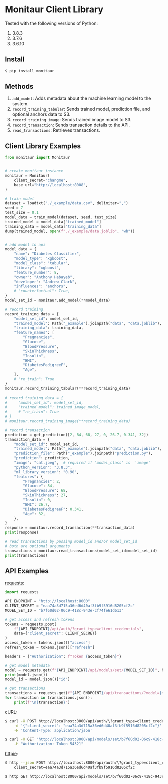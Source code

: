 # Monitaur Client Library

Tested with the following versions of Python:

1. 3.8.3
1. 3.7.6
1. 3.6.10

## Install

```sh
$ pip install monitaur
```

## Methods

1. `add_model`: Adds metadata about the machine learning model to the system.
1. `record_training_tabular`: Sends trained model, prediction file, and optional anchors data to S3.
1. `record_training_image`: Sends trained image model to S3.
1. `record_transaction`: Sends transaction details to the API.
1. `read_transactions`: Retrieves transactions.

## Client Library Examples

```python
from monitaur import Monitaur


# create monitaur instance
monitaur = Monitaur(
    client_secret="changme",
    base_url="http://localhost:8008",
)

# train model
dataset = loadtxt("./_example/data.csv", delimiter=",")
seed = 7
test_size = 0.1
model_data = train_model(dataset, seed, test_size)
trained_model = model_data["trained_model"]
training_data = model_data["training_data"]
dump(trained_model, open(f"./_example/data.joblib", "wb"))


# add model to api
model_data = {
    "name": "Diabetes Classifier",
    "model_type": "xgboost",
    "model_class": "tabular",
    "library": "xgboost",
    "feature_number": 8,
    "owner": "Anthony Habayeb",
    "developer": "Andrew Clark",
    "influences": "anchors",
    # "counterfactual": True,
}
model_set_id = monitaur.add_model(**model_data)

# record training
record_training_data = {
    "model_set_id": model_set_id,
    "trained_model": Path("_example").joinpath("data", "data.joblib"),
    "training_data": training_data,
    "feature_names": [
        "Pregnancies",
        "Glucose",
        "BloodPressure",
        "SkinThickness",
        "Insulin",
        "BMI",
        "DiabetesPedigreeF",
        "Age",
    ],
    # "re_train": True
}
monitaur.record_training_tabular(**record_training_data)

# record_training_data = {
#     "model_set_id": model_set_id,
#     "trained_model": trained_image_model,
#     # "re_train": True
# }
# monitaur.record_training_image(**record_training_data)

# record transaction
prediction = get_prediction([2, 84, 68, 27, 0, 26.7, 0.341, 32])
transaction_data = {
    "model_set_id": model_set_id,
    "trained_model": Path("_example").joinpath("data", "data.joblib"),
    "prediction_file": Path("_example").joinpath("prediction.py"),
    "prediction": prediction,
    "image": "cat.jpeg",  # required if 'model_class' is  'image'
    "python_version": "3.8.3",
    "ml_library_version": "0.90",
    "features": {
        "Pregnancies": 2,
        "Glucose": 84,
        "BloodPressure": 68,
        "SkinThickness": 27,
        "Insulin": 0,
        "BMI": 26.7,
        "DiabetesPedigreeF": 0.341,
        "Age": 32,
    },
}
response = monitaur.record_transaction(**transaction_data)
print(response)

# read transactions by passing model_id and/or model_set_id
# both are optional arguments
transactions = monitaur.read_transactions(model_set_id=model_set_id)
print(transactions)
```

## API Examples

[requests](https://requests.readthedocs.io/):

```python
import requests

API_ENDPOINT = "http://localhost:8000"
CLIENT_SECRET = "eaa74a3d715a36ed6d40af3fb9f5916d8205cf2c"
MODEL_SET_ID = "b7f60d02-06c9-418c-943e-cf74fe61d613"

# get access and refresh tokens
tokens = requests.post(
    f"{API_ENDPOINT}/api/auth/?grant_type=client_credentials",
    data={"client_secret": CLIENT_SECRET}
)
access_token = tokens.json()["access"]
refresh_token = tokens.json()["refresh"]

headers = {"Authorization": f"Token {access_token}"}

# get model metadata
model = requests.get(f"{API_ENDPOINT}/api/models/set/{MODEL_SET_ID}", headers=headers)
print(model.json())
model_id = model.json()["id"]

# get transactions
transactions = requests.get(f"{API_ENDPOINT}/api/transactions/?model={model_id}", headers=headers)
for transaction in transactions.json():
    print(f"\n{transaction}")
```

cURL:

```sh
$ curl -X POST http://localhost:8000/api/auth/\?grant_type=client_credentials \
    -d '{"client_secret": "eaa74a3d715a36ed6d40af3fb9f5916d8205cf2c"}' \
    -H 'Content-Type: application/json'

$ curl -X GET "http://localhost:8000/api/models/set/b7f60d02-06c9-418c-943e-cf74fe61d613/" \
    -H "Authorization: Token 54321"
```

[httpie](https://httpie.org/):

```sh
$ http --json POST http://localhost:8000/api/auth/\?grant_type=client_credentials \
    client_secret=eaa74a3d715a36ed6d40af3fb9f5916d8205cf2c

$ http GET http://localhost:8000/api/models/set/b7f60d02-06c9-418c-943e-cf74fe61d613/ Authorization:"Token 54321"
```
